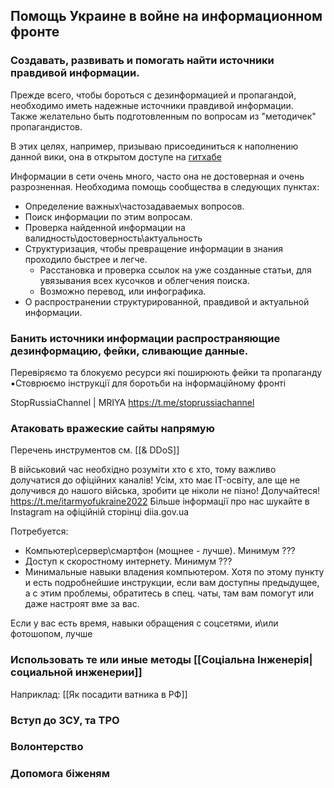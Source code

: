 ## Помощь Украине в войне на информационном фронте 

### Создавать, развивать и помогать найти источники правдивой информации.
Прежде всего, чтобы бороться с дезинформацией и пропагандой, необходимо иметь надежные источники правдивой информации.  
Также желательно быть подготовленным по вопросам из "методичек" пропагандистов.

В этих целях, например, призываю присоединиться к наполнению данной вики, она в открытом доступе на [гитхабе](https://github.com/ITGuyUkraine/Knowledge_Base) 

Информации в сети очень много, часто она не достоверная и очень разрозненная.
Необходима помощь сообщества в следующих пунктах:
- Определение важных\частозадаваемых вопросов.
- Поиск информации по этим вопросам.
- Проверка найденной информации на валидность\достоверность\актуальность
- Структуризация, чтобы превращение информации в знания проходило быстрее и легче.
	- Расстановка и проверка ссылок на уже созданные статьи, для увязывания всех кусочков и облегчения поиска.
	- Возможно перевод, или инфографика.
- О распространении структурированной, правдивой и актуальной информации.


### Банить источники информации распространяющие дезинформацию, фейки, сливающие данные.
Перевіряємо та блокуємо ресурси які поширюють фейки та пропаганду
▪️Стоврюємо інструкції для боротьби на інформаційному фронті

StopRussiaChannel | MRIYA 
https://t.me/stoprussiachannel

### Атаковать вражеские сайты напрямую 

Перечень инструментов см. [[& DDoS]]

В військовий час необхідно розуміти хто є хто, тому важливо долучатися до офіційних каналів! Усім, хто має IT-освіту, але ще не долучився до нашого війська, зробити це ніколи не пізно!
Долучайтеся! https://t.me/itarmyofukraine2022
Більше інформації про нас шукайте в Instagram на офіційній сторінці diia.gov.ua

Потребуется: 
- Компьютер\сервер\смартфон (мощнее - лучше). Минимум ???
- Доступ к скоростному интернету. Минимум ???
- Минимальные навыки владения компьютером. Хотя по этому пункту и есть подробнейшие инструкции, если вам доступны предыдущее, а с этим проблемы, обратитесь в спец. чаты, там вам помогут или даже настроят вме за вас.



Если у вас есть время, навыки обращения с соцсетями, и\или фотошопом, лучше

### Использовать те или иные методы [[Соціальна Інженерія|социальной инженерии]]
Наприклад: [[Як посадити ватника в РФ]]

### Вступ до ЗСУ, та ТРО

### Волонтерство

### Допомога біженям